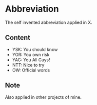 # Abbreviation

The self invented abbreviation applied in X.

## Content

- YSK: You should know
- YOR: You own risk
- YAG: You All Guys!
- NTT: Nice to try
- OW:  Official words

## Note

Also applied in other projects of mine.
